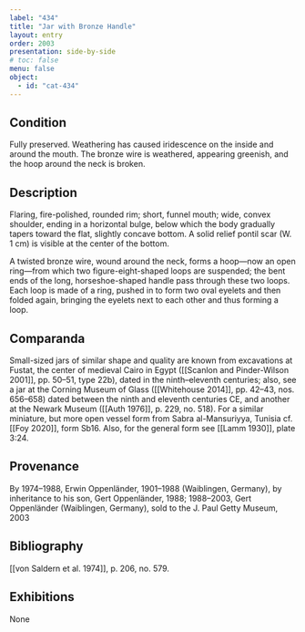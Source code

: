 ```yaml
---
label: "434"
title: "Jar with Bronze Handle"
layout: entry
order: 2003
presentation: side-by-side
# toc: false
menu: false
object:
  - id: "cat-434"
---
```


## Condition

Fully preserved. Weathering has caused iridescence on the inside and around the mouth. The bronze wire is weathered, appearing greenish, and the hoop around the neck is broken.

## Description

Flaring, fire-polished, rounded rim; short, funnel mouth; wide, convex shoulder, ending in a horizontal bulge, below which the body gradually tapers toward the flat, slightly concave bottom. A solid relief pontil scar (W. 1 cm) is visible at the center of the bottom.

A twisted bronze wire, wound around the neck, forms a hoop—now an open ring—from which two figure-eight-shaped loops are suspended; the bent ends of the long, horseshoe-shaped handle pass through these two loops. Each loop is made of a ring, pushed in to form two oval eyelets and then folded again, bringing the eyelets next to each other and thus forming a loop.

## Comparanda

Small-sized jars of similar shape and quality are known from excavations at Fustat, the center of medieval Cairo in Egypt ([[Scanlon and Pinder-Wilson 2001]], pp. 50–51, type 22b), dated in the ninth–eleventh centuries; also, see a jar at the Corning Museum of Glass ([[Whitehouse 2014]], pp. 42–43, nos. 656–658) dated between the ninth and eleventh centuries CE, and another at the Newark Museum ([[Auth 1976]], p. 229, no. 518). For a similar miniature, but more open vessel form from Sabra al-Mansuriyya, Tunisia cf. [[Foy 2020]], form Sb16. Also, for the general form see [[Lamm 1930]], plate 3:24.

## Provenance

By 1974–1988, Erwin Oppenländer, 1901–1988 (Waiblingen, Germany), by inheritance to his son, Gert Oppenländer, 1988; 1988–2003, Gert Oppenländer (Waiblingen, Germany), sold to the J. Paul Getty Museum, 2003

## Bibliography

[[von Saldern et al. 1974]], p. 206, no. 579.

## Exhibitions

None